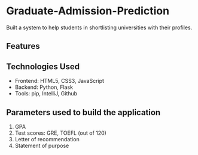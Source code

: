 # Graduate-Admission-Prediction

Built a system to help students in shortlisting universities with their profiles.

## Features

## Technologies Used

+ Frontend: HTML5, CSS3, JavaScript 
+ Backend: Python, Flask
+ Tools: pip, IntelliJ, Github
  
## Parameters used to build the application

1. GPA
2. Test scores: GRE, TOEFL (out of 120)
3. Letter of recommendation
4. Statement of purpose
